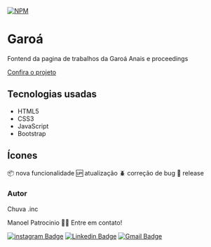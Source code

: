 
[![NPM](https://img.shields.io/npm/l/react)](https://github.com/ManoelPatrocinio/portifolio/blob/main/LICENSE) 

# Garoá
  Fontend da pagina de trabalhos da Garoá Anais e proceedings

[Confira o projeto](https://manoelpatrocinio.github.io/slaca_frontend/)


## Tecnologias usadas
  * HTML5 
  * CSS3
  * JavaScript
  * Bootstrap


## Ícones
:package: nova funcionalidade
:up: atualização
:beetle: correção de bug
:checkered_flag: release

### Autor
Chuva .inc

 Manoel Patrocinio 👋🏽 Entre em contato!

[![instagram Badge](https://img.shields.io/badge/Instagram-E4405F?style=flat-square&logo=instagram&logoColor=white=https://www.instagram.com/patrocinioiii/)](https://www.instagram.com/patrocinioiii/) [![Linkedin Badge](https://img.shields.io/badge/-Manoel-blue?style=flat-square&logo=Linkedin&logoColor=white&link=https://linkedin.com/in/manoel-patrocinio-1b342b203/)](https://linkedin.com/in/manoel-patrocinio-1b342b203) 
[![Gmail Badge](https://img.shields.io/badge/-manoelpatrocinio99@gmail.com-c14438?style=flat-square&logo=Gmail&logoColor=white&link=mailto:manoelpatrocinio99@gmail.com)](mailto:manoelpatrocinio99@gmail.com)
